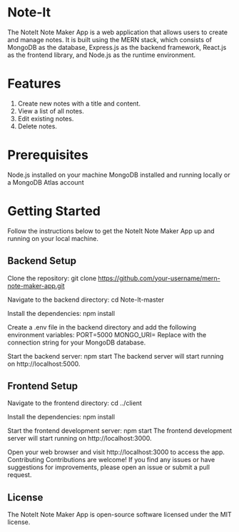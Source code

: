 # Note-It

The NoteIt Note Maker App is a web application that allows users to create and manage notes. It is built using the MERN stack, which consists of MongoDB as the database, Express.js as the backend framework, React.js as the frontend library, and Node.js as the runtime environment.

# Features
1. Create new notes with a title and content.
2. View a list of all notes.
3. Edit existing notes.
4. Delete notes.

# Prerequisites
Node.js installed on your machine
MongoDB installed and running locally or a MongoDB Atlas account

# Getting Started
Follow the instructions below to get the NoteIt Note Maker App up and running on your local machine.

## Backend Setup

Clone the repository:
git clone https://github.com/your-username/mern-note-maker-app.git

Navigate to the backend directory:
cd Note-It-master

Install the dependencies:
npm install

Create a .env file in the backend directory and add the following environment variables:
PORT=5000
MONGO_URI=<your-mongodb-connection-string>
Replace <your-mongodb-connection-string> with the connection string for your MongoDB database.

Start the backend server:
npm start
The backend server will start running on http://localhost:5000.

## Frontend Setup

Navigate to the frontend directory:
cd ../client
  
Install the dependencies:
npm install
  
Start the frontend development server:
npm start
The frontend development server will start running on http://localhost:3000.

Open your web browser and visit http://localhost:3000 to access the app.
Contributing
Contributions are welcome! If you find any issues or have suggestions for improvements, please open an issue or submit a pull request.

## License
The NoteIt Note Maker App is open-source software licensed under the MIT license.
